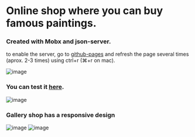 # Online shop where you can buy famous paintings. 

### Created with Mobx and json-server. 

to enable the server, go to [github-pages](https://marikakonturova.github.io/gallery_shop/) and refresh the page several times (aprox. 2-3 times) using ctrl+r (⌘+r on mac).


![image](https://user-images.githubusercontent.com/69147255/174999371-375669dc-4d3c-40c0-812f-ed327c7afb9f.png)

### You can test it [here](https://marikakonturova.github.io/gallery_shop/).

![image](https://user-images.githubusercontent.com/69147255/174999655-125bc64a-4379-4e00-b98c-e2182f28f8bc.png)

### Gallery shop has a responsive design

![image](https://user-images.githubusercontent.com/69147255/174999904-563e399d-13df-4c8c-a2f5-33d26f7030b6.png)
![image](https://user-images.githubusercontent.com/69147255/174999934-59db31a0-165b-497f-97d6-d1aea10360df.png)
